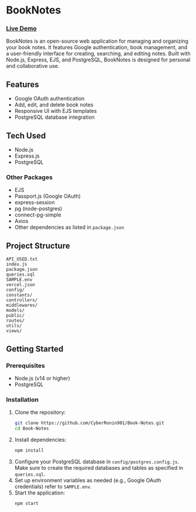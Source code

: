 # BookNotes

### [Live Demo](https://book-notes-gold.vercel.app/)

BookNotes is an open-source web application for managing and organizing your book notes. It features Google authentication, book management, and a user-friendly interface for creating, searching, and editing notes. Built with Node.js, Express, EJS, and PostgreSQL, BookNotes is designed for personal and collaborative use.

## Features
- Google OAuth authentication
- Add, edit, and delete book notes
- Responsive UI with EJS templates
- PostgreSQL database integration

## Tech Used
- Node.js
- Express.js
- PostgreSQL

### Other Packages
- EJS
- Passport.js (Google OAuth)
- express-session
- pg (node-postgres)
- connect-pg-simple
- Axios
- Other dependencies as listed in `package.json`

## Project Structure
```
API_USED.txt
index.js
package.json
queries.sql
SAMPLE.env
vercel.json
config/
constants/
controllers/
middlewares/
models/
public/
routes/
utils/
views/
```

## Getting Started

### Prerequisites
- Node.js (v14 or higher)
- PostgreSQL

### Installation
1. Clone the repository:
   ```bash
   git clone https://github.com/CyberRonin901/Book-Notes.git
   cd Book-Notes
   ```
2. Install dependencies:
   ```bash
   npm install
   ```
3. Configure your PostgreSQL database in `config/postgres.config.js`. Make sure to create the required databases and tables as specified in `queries.sql`.
4. Set up environment variables as needed (e.g., Google OAuth credentials) refer to `SAMPLE.env`.
5. Start the application:
   ```bash
   npm start
   ```